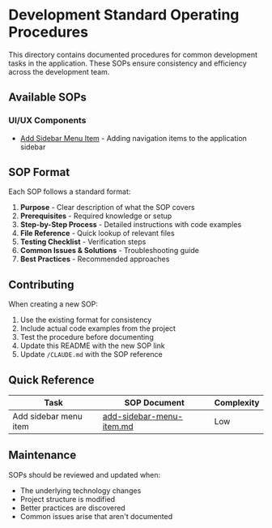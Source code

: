 # Development Standard Operating Procedures

This directory contains documented procedures for common development tasks in the application. These SOPs ensure consistency and efficiency across the development team.

## Available SOPs

### UI/UX Components
- [Add Sidebar Menu Item](./add-sidebar-menu-item.md) - Adding navigation items to the application sidebar

## SOP Format

Each SOP follows a standard format:
1. **Purpose** - Clear description of what the SOP covers
2. **Prerequisites** - Required knowledge or setup
3. **Step-by-Step Process** - Detailed instructions with code examples
4. **File Reference** - Quick lookup of relevant files
5. **Testing Checklist** - Verification steps
6. **Common Issues & Solutions** - Troubleshooting guide
7. **Best Practices** - Recommended approaches

## Contributing

When creating a new SOP:
1. Use the existing format for consistency
2. Include actual code examples from the project
3. Test the procedure before documenting
4. Update this README with the new SOP link
5. Update `/CLAUDE.md` with the SOP reference

## Quick Reference

| Task | SOP Document | Complexity |
|------|--------------|------------|
| Add sidebar menu item | [add-sidebar-menu-item.md](./add-sidebar-menu-item.md) | Low |

## Maintenance

SOPs should be reviewed and updated when:
- The underlying technology changes
- Project structure is modified
- Better practices are discovered
- Common issues arise that aren't documented